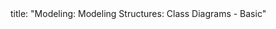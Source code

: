 <frontmatter>
title: "Modeling: Modeling Structures: Class Diagrams - Basic"
</frontmatter>

<include src="index-body.md" boilerplate />
